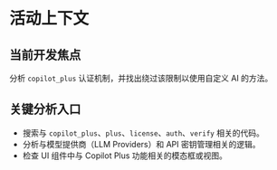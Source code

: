 # 活动上下文

## 当前开发焦点
分析 `copilot_plus` 认证机制，并找出绕过该限制以使用自定义 AI 的方法。

## 关键分析入口
- 搜索与 `copilot_plus`、`plus`、`license`、`auth`、`verify` 相关的代码。
- 分析与模型提供商（LLM Providers）和 API 密钥管理相关的逻辑。
- 检查 UI 组件中与 Copilot Plus 功能相关的模态框或视图。